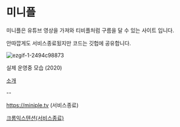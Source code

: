 # 미니플

미니플은 유튜브 영상을 가져와 티비플처럼 구름을 달 수 있는 사이트 입니다.

안따깝게도 서비스종료됬지만 코드는 깃헙에 공유합니다.

![ezgif-1-2494c98873](https://user-images.githubusercontent.com/60353730/168453809-6b206aac-27a9-495b-b044-89456cd4b433.gif)

실제 운영중 모습 (2020)

[소개](https://namu.wiki/w/%EB%AF%B8%EB%8B%88%ED%94%8C)

--

https://miniple.tv (서비스종료)

[크롬익스텐션(서비스종료)](https://chrome.google.com/webstore/detail/miniple%EB%AF%B8%EB%8B%88%ED%94%8C-youtube/gfdjblebaodpamlehecchpalofgiaaip?hl=ko)
